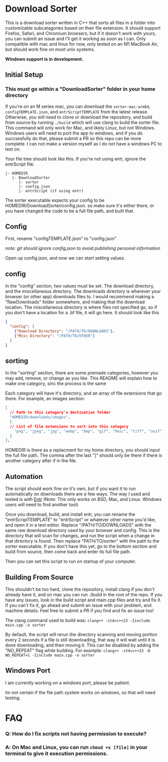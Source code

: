 # Download Sorter
This is a download sorter written in C++ that sorts all files in a folder into customizable subcatagories based on their file extension. It should support Firefox, Safari, and Chromium browsers, but if it doesn't work with yours, you can submit an issue and I'll get it working as soon as I can.
Only compatible with mac and linux for now, only tested on an M1 MacBook Air, but should work fine on most unix systems. 

**Windows support is in development.**

## Initial Setup

### This must go within a "DownloadSorter" folder in your home directory

If you're on an M series mac, you can download the ```sorter-mac-arm64```, ```configTEMPLATE.json```, and ```entrScriptTEMPLATE``` from the latest release. Otherwise, you will need to clone or download the repository, and build from source by running ```./build``` which will use clang to build the sorter file. This command will only work for Mac, and likely Linux, but not Windows. Windows users will need to port the app to windows, and if you do succsesfully do that, please submit a PR so this repo can be more complete. I can not make a version myself as I do not have a windows PC to test on.

Your file tree should look like this. If you're not using entr, ignore the entrScript file:
```
|- HOMEDIR
   |- DownloadSorter
      |- sorter
      |- config.json
      |- entrScript (if using entr)
```

The sorter executable expects your config to be HOMEDIR/DownloadSorter/config.json. so make sure it's either there, or you have changed the code to be a full file path, and built that.

## Config

First, rename "configTEMPLATE.json" to "config.json"

*note: git should ignore config.json to avoid publishing personal information*

Open up config.json, and now we can start setting values.

## config

In the "config" section, two values must be set. The download directory, and the miscellaneous directory. The downloads directory is wherever your browser (or other app) downloads files to. I would recommend making a "RawDownloads" folder somewhere, and making that the download location. The miscellaneous directory is where files not specified go, so if you don't have a location for a .bf file, it will go here.
It should look like this

```json
{
  "config": [
    {"Download Directory": "/PATH/TO/DOWNLOADS"},
    {"Misc Directory": "/PATH/TO/OTHER"}
  ]
}
```

## sorting

In the "sorting" section, there are some premade categories, however you may add, remove, or change as you like. This README will explain how to make one category, sinc the process is the same

Each category will have it's directory, and an array of file extensions that go there. For example, an images section:

```json
[
  // Path to this category's destination folder
  "HOMEDIR/downloads/images",
  [
  // List of file extensions to sort into this category
    "png", "jpeg", "jpg", "webp", "bmp", "gif", "heic", "tiff", "avif", "svg", "icns"
  ]
],
```

HOMEDIR is there as a replacment for my home directory, you should input the full file path.
The comma after the last "]" should only be there if there is another category after if in the file.

## Automation

The script should work fine on it's own, but if you want it to run automatically on downloads there are a few ways. The way I used and tested is with [Entr](https://github.com/eradman/entr) (Note: This only works on BSD, Mac, and Linux. Windows users will need to find another tool)

Once you download, build, and install entr, you can rename the "entrScriptTEMPLATE" to "entrScript" or whatever other name you'd like, and open it in a text editor.
Replace "/PATH/TO/DOWNLOADS" with the same raw download directory used by your browser and config. This is the directory that will scan for changes, and run the script when a change in that directory is found. Then replace "PATH/TO/sorter" with the path to the sorter executable. If you don't have this yet, go to the bottom section and build from source, then come back and enter its full file path.

Then you can set this script to run on startup of your computer.

## Building From Source

This shouldn't be too hard, clone the repository, install clang if you don't already have it, and on mac you can run ./build in the root of the repo. If you have any issues, look in the build script and main.cpp files and try and fix it. If you can't fix it, go ahead and submit an issue with your problem, and machine details. Feel free to submit a PR if you find and fix an issue too!

The clang command used to build was: ```clang++ -std=c++23 -Iinclude main.cpp -o sorter```

By default, the script will rerun the directory scanning and moving portion every 2 seconds if a file is still downloading, that way it will wait until it is done downloading, and then moving it. This can be disabled by adding the "NO_REPEAT" flag while building.
For example: ```clang++ -std=c++23 -D NO_REPEAT=1 -Iinclude main.cpp -o sorter```

## Windows Port
I am currently working on a windows port, please be patient.

Im not certain if the file path system works on windows, so that will need testing.

# FAQ

### Q: How do I fix scripts not having permission to execute?
### A: On Mac and Linux, you can run ```chmod +x [file]``` in your terminal to give it execution permissions.

